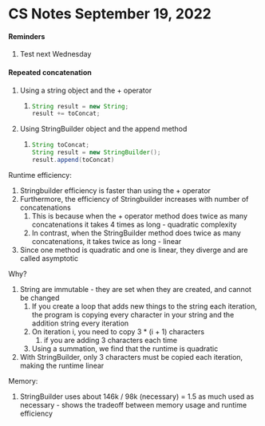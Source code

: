 # CS Notes September 19, 2022

#### Reminders

1. Test next Wednesday

#### Repeated concatenation

1. Using a string object and the + operator

   1. ```java
      String result = new String;
      result += toConcat;
      ```

      

2. Using StringBuilder object and the append method

   1. ```java
      String toConcat;
      String result = new StringBuilder();
      result.append(toConcat)
      ```

Runtime efficiency:

1. Stringbuilder efficiency is faster than using the + operator
2. Furthermore, the efficiency of Stringbuilder increases with number of concatenations
   1. This is because when the + operator method does twice as many concatenations it takes 4 times as long - quadratic complexity
   2. In contrast, when the StringBuilder method does twice as many concatenations, it takes twice as long - linear
3. Since one method is quadratic and one is linear, they diverge and are called asymptotic

Why?

1. String are immutable - they are set when they are created, and cannot be changed
   1. If you create a loop that adds new things to the string each iteration, the program is copying every character in your string  and the addition string every iteration
   2. On iteration i, you need to copy 3 * (i + 1) characters
      1. if you are adding 3 characters each time
   3. Using a summation, we find that the runtime is quadratic
2. With StringBuilder, only 3 characters must be copied each iteration, making the runtime linear

Memory:

1. StringBuilder uses about 146k / 98k (necessary) = 1.5 as much used as necessary - shows the tradeoff between memory usage and runtime efficiency